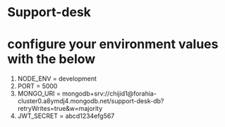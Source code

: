 # Support-desk
# configure your environment values with the below


1. NODE_ENV = development
2. PORT = 5000
3. MONGO_URI = mongodb+srv://chijid1<your-password>@forahia-cluster0.a8ymdj4.mongodb.net/support-desk-db?retryWrites=true&w=majority
4. JWT_SECRET = abcd1234efg567
